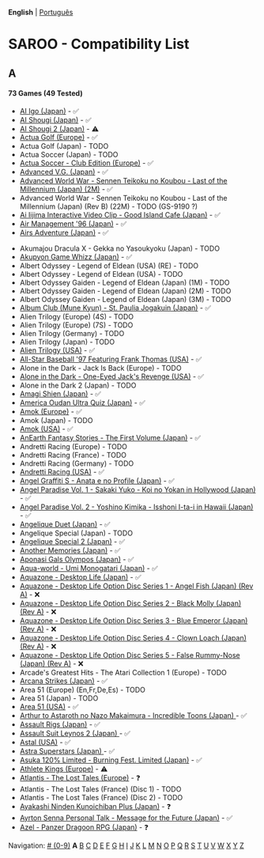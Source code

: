 **English** | [Português](../pt-br/A.md)

# SAROO - Compatibility List

## A

#### 73 Games (49 Tested)

- [AI Igo (Japan)](../../../Regions/Retails/Japan/T-17601G/01/README.md) - :white_check_mark:
- [AI Shougi (Japan)](../../../Regions/Retails/Japan/T18602G/01/README.md) - :white_check_mark:
- [AI Shougi 2 (Japan)](../../../Regions/Retails/Japan/T-17602G/01/README.md) - :warning:
- [Actua Golf (Europe)](../../../Regions/Retails/Europe/T-12302H/01/README.md) - :white_check_mark:
- Actua Golf (Japan) - TODO
- Actua Soccer (Japan) - TODO
- [Actua Soccer - Club Edition (Europe)](../../../Regions/Retails/Europe/T-12305H/01/README.md) - :white_check_mark:
- [Advanced V.G. (Japan)](../../../Regions/Retails/Japan/T-32501G/01/README.md) - :white_check_mark:
- [Advanced World War - Sennen Teikoku no Koubou - Last of the Millennium (Japan) (2M)](../../../Regions/Retails/Japan/GS-9087/01/README.md) - :white_check_mark:
- Advanced World War - Sennen Teikoku no Koubou - Last of the Millennium (Japan) (Rev B) (22M) - TODO (GS-9190 ?)
- [Ai Iijima Interactive Video Clip - Good Island Cafe (Japan)](../../../Regions/Retails/Japan/T-25201G/01/README.md) - :white_check_mark:
- [Air Management '96 (Japan)](../../../Regions/Retails/Japan/T-7611G/01/README.md) - :white_check_mark:
- [Airs Adventure (Japan)](../../../Regions/Retails/Japan/T-20301G/01/README.md) - :white_check_mark:
<!-- - [Akumajou Dracula X - Gekka no Yasoukyoku (Japan)](../../../Regions/Retails/Japan/T-9527G/README.md) -->
- Akumajou Dracula X - Gekka no Yasoukyoku (Japan) - TODO
- [Akupyon Game Whizz (Japan)](../../../Regions/Retails/Japan/T-36102G/01/README.md) - :white_check_mark:
- Albert Odyssey - Legend of Eldean (USA) (RE) - TODO
- Albert Odyssey - Legend of Eldean (USA) - TODO
- Albert Odyssey Gaiden - Legend of Eldean (Japan) (1M) - TODO
- Albert Odyssey Gaiden - Legend of Eldean (Japan) (2M) - TODO
- Albert Odyssey Gaiden - Legend of Eldean (Japan) (3M) - TODO
- [Album Club (Mune Kyun) - St. Paulia Jogakuin (Japan)](../../../Regions/Retails/Japan/T-21903G/01/README.md) - :white_check_mark:
- Alien Trilogy (Europe) (4S) - TODO
- Alien Trilogy (Europe) (7S) - TODO
- Alien Trilogy (Germany) - TODO
- Alien Trilogy (Japan) - TODO
- [Alien Trilogy (USA)](../../../Regions/Retails/USA/T-8113H/01/README.md) - :white_check_mark:
- [All-Star Baseball '97 Featuring Frank Thomas (USA)](../../../Regions/Retails/USA/T-8150H/01/README.md) - :white_check_mark:
- Alone in the Dark - Jack Is Back (Europe) - TODO
- [Alone in the Dark - One-Eyed Jack's Revenge (USA)](../../../Regions/Retails/USA/T-29401H/01/README.md) - :white_check_mark:
- Alone in the Dark 2 (Japan) - TODO
- [Amagi Shien (Japan)](../../../Regions/Retails/Japan/T-1513G/README.md) - :white_check_mark:
- [America Oudan Ultra Quiz (Japan)](../../../Regions/Retails/Japan/T-6004G/01/README.md) - :white_check_mark:
- [Amok (Europe)](../../../Regions/Retails/Europe/MK-81064/01/README.md) - :white_check_mark:
- Amok (Japan) - TODO
- [Amok (USA)](../../../Regions/Retails/USA/MK-81064/01/README.md) - :white_check_mark:
- [AnEarth Fantasy Stories - The First Volume (Japan)](../../../Regions/Retails/Japan/T-27801G/01/README.md) - :white_check_mark:
- Andretti Racing (Europe) - TODO
- Andretti Racing (France) - TODO
- Andretti Racing (Germany) - TODO
- [Andretti Racing (USA)](../../../Regions/Retails/USA/T-5020H/01/README.md) - :white_check_mark:
- [Angel Graffiti S - Anata e no Profile (Japan)](../../../Regions/Retails/Japan/T-7308G/01/README.md) - :white_check_mark:
- [Angel Paradise Vol. 1 - Sakaki Yuko - Koi no Yokan in Hollywood (Japan)](../../../Regions/Retails/Japan/T-2403G/01/README.md) - :white_check_mark:
- [Angel Paradise Vol. 2 - Yoshino Kimika - Isshoni I-ta-i in Hawaii (Japan)](../../../Regions/Retails/Japan/T-2405G/01/README.md) - :white_check_mark:
- [Angelique Duet (Japan)](../../../Regions/Retails/Japan/T-7662G/01/README.md) - :white_check_mark:
- Angelique Special (Japan) - TODO
- [Angelique Special 2 (Japan)](../../../Regions/Retails/Japan/T-7627G/01/README.md) - :white_check_mark:
- [Another Memories (Japan)](../../../Regions/Retails/Japan/T-38001G/01/README.md) - :white_check_mark:
- [Aponasi Gals Olympos (Japan)](../../../Regions/Retails/Japan/T-4304G/01/README.md) - :white_check_mark:
- [Aqua-world - Umi Monogatari (Japan)](../../../Regions/Retails/Japan/T-30301G/01/README.md) - :white_check_mark:
- [Aquazone - Desktop Life (Japan)](../../../Regions/Retails/Japan/T-24001G/01/README.md) - :white_check_mark:
- [Aquazone - Desktop Life Option Disc Series 1 - Angel Fish (Japan) (Rev A)](../../../Regions/Retails/Japan/T-24002G/01/README.md) - :x:
- [Aquazone - Desktop Life Option Disc Series 2 - Black Molly (Japan) (Rev A)](../../../Regions/Retails/Japan/T-24003G/01/README.md) - :x:
- [Aquazone - Desktop Life Option Disc Series 3 - Blue Emperor (Japan) (Rev A)](../../../Regions/Retails/Japan/T-24004G/01/README.md) - :x:
- [Aquazone - Desktop Life Option Disc Series 4 - Clown Loach (Japan) (Rev A)](../../../Regions/Retails/Japan/T-24005G/01/README.md) - :x:
- [Aquazone - Desktop Life Option Disc Series 5 - False Rummy-Nose (Japan) (Rev A)](../../../Regions/Retails/Japan/T-24006G/01/README.md) - :x:
- Arcade's Greatest Hits - The Atari Collection 1 (Europe) - TODO
- [Arcana Strikes (Japan)](../../../Regions/Retails/Japan/T-10311G/01/README.md) - :white_check_mark:
- Area 51 (Europe) (En,Fr,De,Es) - TODO
- Area 51 (Japan) - TODO
- [Area 51 (USA)](../../../Regions/Retails/USA/T-9705H/01/README.md) - :white_check_mark:
- [Arthur to Astaroth no Nazo Makaimura - Incredible Toons (Japan) ](../../../Regions/Retails/Japan/T-1209G/01/README.md) - :white_check_mark:
- [Assault Rigs (Japan)](../../../Regions/Retails/Japan/T-18606G/01/README.md) - :white_check_mark:
- [Assault Suit Leynos 2 (Japan) ](../../../Regions/Retails/Japan/T-2501G/01/README.md) - :white_check_mark:
- [Astal (USA)](../../../Regions/Retails/USA/MK-81019/01/README.md) - :white_check_mark:
- [Astra Superstars (Japan) ](../../../Regions/Retails/Japan/T-1521G/01/README.md) - :white_check_mark:
- [Asuka 120% Limited - Burning Fest. Limited (Japan)](../../../Regions/Retails/Japan/T-16708G/01/README.md) - :white_check_mark:
- [Athlete Kings (Europe)](../../../Regions/Retails/Europe/MK-81115/01/README.md) - :warning:
- [Atlantis - The Lost Tales (Europe)](../../../Regions/Retails/Europe/MK-8109150/01/README.md) - :question:
- Atlantis - The Lost Tales (France) (Disc 1) - TODO
- Atlantis - The Lost Tales (France) (Disc 2) - TODO
- [Ayakashi Ninden Kunoichiban Plus (Japan)](../../../Regions/Retails/Japan/T-21512G/01/README.md) - :question:
- [Ayrton Senna Personal Talk - Message for the Future (Japan)](../../../Regions/Retails/Japan/GS-9020/01/README.md) - :white_check_mark:
- [Azel - Panzer Dragoon RPG (Japan)](../../../Regions/Retails/Japan/GS-9076/01/README.md) - :question:

Navigation:
[# (0-9)](./09.md) **A** [B](./B.md) [C](./C.md) [D](./D.md) [E](./E.md) [F](./F.md) [G](./G.md) [H](./H.md) [I](./I.md) [J](./J.md) [K](./K.md) [L](./L.md) [M](./M.md) [N](./N.md) [O](./O.md) [P](./P.md) [Q](./Q.md) [R](./R.md) [S](./S.md) [T](./T.md) [U](./U.md) [V](./V.md) [W](./W.md) [X](./X.md) [Y](./Y.md) [Z](./Z.md)
